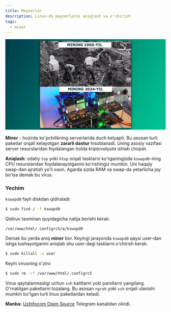 ```yaml
---
title: Maynerlar
description: Linux-da maynerlarni aniqlash va o'chirish
tags:
  - miner
---
```

![mining-meme](../images/mining-meme.png)

**Miner** - hozirda ko'pchilikning serverlarida duch kelyapti. Bu asosan turli paketlar orqali kelayotgan **zararli dastur** hisoblanadi. Uning asosiy vazifasi server resurslaridan foydalangan holda *kriptovalyuta* ishlab chiqish.  
  
**Aniqlash**: odatiy `top` yoki `htop` orqali tasklarni ko'rganingizda `kswapd0`-ning CPU resurslaridan foydalanayotganini ko'rishingiz mumkin. Uni haqqiy swap-dan ajratish yo'li oson. Agarda sizda RAM va swap-da yetarlicha joy bo'lsa demak bu virus.  
  
### Yechim 
  
`kswapd0` fayli diskdan qidiraladi:

```bash
$ sudo find / -f kswapd0
```

Qidiruv taxminan quyidagicha natija berishi kerak:  

```
/var/www/html/.configrc5/a/kswapd0
```

Demak bu yerda aniq **miner** bor. Keyingi jarayonda `kswapd0` qaysi user-dan ishga tushayotganini aniqlab shu user-dagi tasklarni o'chirish kerak:

```bash
$ sudo killall -u user
```
  
Keyin virusning o'zini:  

```bash
$ sudo rm -rf /var/www/html/.configrc5
```

Virus qaytalanmasligi uchun `ssh` kalitlarni yoki parollarni yangilang. O'rnatilgan paketlarni tozalang. Bu asosan `ngrok` yoki `ssh` orqali ulanishi mumkin bo'lgan turli linux paketlardan keladi.

**Manba:** [UzInfocom Open Source](https://t.me/uzinfocom_oss) Telegram kanalidan olindi.
